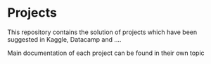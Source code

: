 

# Projects
This repository  contains the solution of projects which have been suggested in Kaggle, Datacamp and .... 

Main documentation of each project can be found in their own topic
